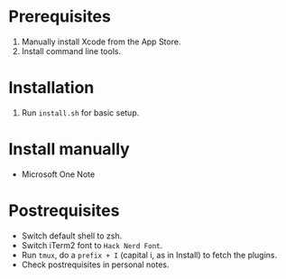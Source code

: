 # Prerequisites

1. Manually install Xcode from the App Store.
2. Install command line tools.

# Installation

1. Run `install.sh` for basic setup.

# Install manually

- Microsoft One Note

# Postrequisites

- Switch default shell to zsh.
- Switch iTerm2 font to `Hack Nerd Font`.
- Run `tmux`, do a `prefix + I` (capital i, as in Install) to fetch the plugins.
- Check postrequisites in personal notes.

